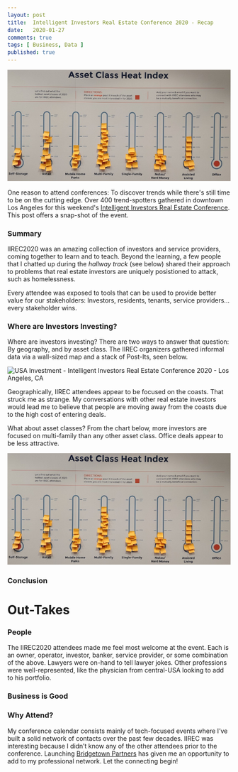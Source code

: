 ```yaml
---
layout: post
title:  Intelligent Investors Real Estate Conference 2020 - Recap
date:   2020-01-27
comments: true
tags: [ Business, Data ]
published: true
---
```

 
<img src="/images/asset_class_heat_index.jpg" width="800" alt="Intelligent Investors Real Estate Conference 2020 - Los Angeles, CA" title="Intelligent Investors Real Estate Conference 2020 - Los Angeles, CA">

One reason to attend conferences: To discover trends while there's still time to be on the cutting edge. Over 400 trend-spotters gathered in downtown Los Angeles for this weekend's [Intelligent Investors Real Estate Conference](https://www.intelligentinvestors2020.com/). This post offers a snap-shot of the event.

### Summary

IIREC2020 was an amazing collection of investors and service providers, coming together to learn and to teach. Beyond the learning, a few people that I chatted up during the _hallway track_ (see below) shared their approach to problems that real estate investors are uniquely posistioned to attack, such as homelessness. 

Every attendee was exposed to tools that can be used to provide better value for our stakeholders: Investors, residents, tenants, service providers... every stakeholder wins.

<!--more-->



### Where are Investors Investing?

Where are investors investing? There are two ways to answer that question: By geography, and by asset class. The IIREC organizers gathered informal data via a wall-sized map and a stack of Post-Its, seen below.

<img src="/images/real_estate_investment_geography_usa.jpg" width="800" alt="USA Investment - Intelligent Investors Real Estate Conference 2020 - Los Angeles, CA" title="USA Investment - Intelligent Investors Real Estate Conference 2020 - Los Angeles, CA">

Geographically, IIREC attendees appear to be focused on the coasts. That struck me as strange. My conversations with other real estate investors would lead me to believe that people are moving away from the coasts due to the high cost of entering deals.

What about asset classes? From the chart below, more investors are focused on multi-family than any other asset class. Office deals appear to be less attractive.

<img src="/images/asset_class_heat_index.jpg" width="800" alt="Intelligent Investors Real Estate Conference 2020 - Los Angeles, CA" title="Intelligent Investors Real Estate Conference 2020 - Los Angeles, CA">




### Conclusion




# Out-Takes

### People

The IIREC2020 attendees made me feel most welcome at the event. Each is an owner, operator, investor, banker, service provider, or some combination of the above. Lawyers were on-hand to tell lawyer jokes. Other professions were well-represented, like the physician from central-USA looking to add to his portfolio.

### Business is Good



### Why Attend?

My conference calendar consists mainly of tech-focused events where I’ve built a solid network of contacts over the past few decades. IIREC was interesting because I didn’t know any of the other attendees prior to the conference. Launching [Bridgetown Partners]() has given me an opportunity to add to my professional network. Let the connecting begin!



